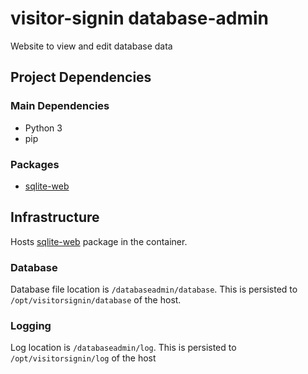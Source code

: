 # visitor-signin database-admin
Website to view and edit database data
## Project Dependencies
### Main Dependencies
 - Python 3
 - pip
### Packages
 - [sqlite-web](https://github.com/coleifer/sqlite-web)

## Infrastructure
Hosts [sqlite-web](https://github.com/coleifer/sqlite-web) package in the container.

### Database
Database file location is `/databaseadmin/database`. This is persisted to `/opt/visitorsignin/database` of the host.

### Logging
Log location is `/databaseadmin/log`. This is persisted to `/opt/visitorsignin/log` of the host
